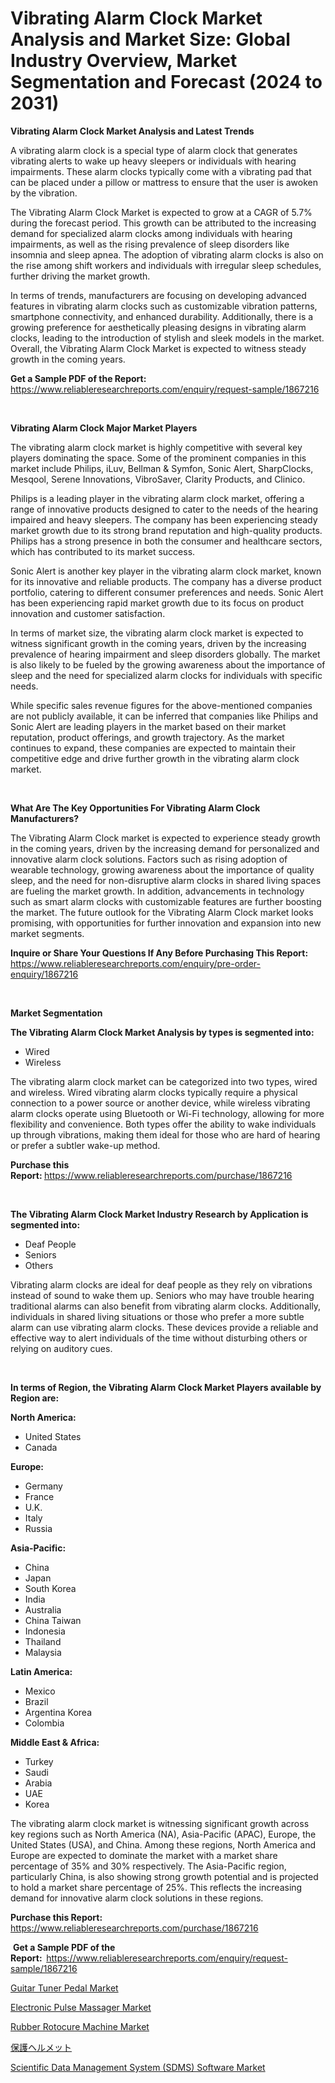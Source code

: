 <p><h1>Vibrating Alarm Clock Market Analysis and Market Size: Global Industry Overview, Market Segmentation and Forecast (2024 to 2031)</h1></p><p><strong>Vibrating Alarm Clock Market Analysis and Latest Trends</strong></p>
<p><p>A vibrating alarm clock is a special type of alarm clock that generates vibrating alerts to wake up heavy sleepers or individuals with hearing impairments. These alarm clocks typically come with a vibrating pad that can be placed under a pillow or mattress to ensure that the user is awoken by the vibration.</p><p>The Vibrating Alarm Clock Market is expected to grow at a CAGR of 5.7% during the forecast period. This growth can be attributed to the increasing demand for specialized alarm clocks among individuals with hearing impairments, as well as the rising prevalence of sleep disorders like insomnia and sleep apnea. The adoption of vibrating alarm clocks is also on the rise among shift workers and individuals with irregular sleep schedules, further driving the market growth.</p><p>In terms of trends, manufacturers are focusing on developing advanced features in vibrating alarm clocks such as customizable vibration patterns, smartphone connectivity, and enhanced durability. Additionally, there is a growing preference for aesthetically pleasing designs in vibrating alarm clocks, leading to the introduction of stylish and sleek models in the market. Overall, the Vibrating Alarm Clock Market is expected to witness steady growth in the coming years.</p></p>
<p><strong>Get a Sample PDF of the Report:&nbsp;</strong> <a href="https://www.reliableresearchreports.com/enquiry/request-sample/1867216">https://www.reliableresearchreports.com/enquiry/request-sample/1867216</a></p>
<p>&nbsp;</p>
<p><strong>Vibrating Alarm Clock Major Market Players</strong></p>
<p><p>The vibrating alarm clock market is highly competitive with several key players dominating the space. Some of the prominent companies in this market include Philips, iLuv, Bellman & Symfon, Sonic Alert, SharpClocks, Mesqool, Serene Innovations, VibroSaver, Clarity Products, and Clinico.</p><p>Philips is a leading player in the vibrating alarm clock market, offering a range of innovative products designed to cater to the needs of the hearing impaired and heavy sleepers. The company has been experiencing steady market growth due to its strong brand reputation and high-quality products. Philips has a strong presence in both the consumer and healthcare sectors, which has contributed to its market success.</p><p>Sonic Alert is another key player in the vibrating alarm clock market, known for its innovative and reliable products. The company has a diverse product portfolio, catering to different consumer preferences and needs. Sonic Alert has been experiencing rapid market growth due to its focus on product innovation and customer satisfaction.</p><p>In terms of market size, the vibrating alarm clock market is expected to witness significant growth in the coming years, driven by the increasing prevalence of hearing impairment and sleep disorders globally. The market is also likely to be fueled by the growing awareness about the importance of sleep and the need for specialized alarm clocks for individuals with specific needs.</p><p>While specific sales revenue figures for the above-mentioned companies are not publicly available, it can be inferred that companies like Philips and Sonic Alert are leading players in the market based on their market reputation, product offerings, and growth trajectory. As the market continues to expand, these companies are expected to maintain their competitive edge and drive further growth in the vibrating alarm clock market.</p></p>
<p>&nbsp;</p>
<p><strong>What Are The Key Opportunities For Vibrating Alarm Clock Manufacturers?</strong></p>
<p><p>The Vibrating Alarm Clock market is expected to experience steady growth in the coming years, driven by the increasing demand for personalized and innovative alarm clock solutions. Factors such as rising adoption of wearable technology, growing awareness about the importance of quality sleep, and the need for non-disruptive alarm clocks in shared living spaces are fueling the market growth. In addition, advancements in technology such as smart alarm clocks with customizable features are further boosting the market. The future outlook for the Vibrating Alarm Clock market looks promising, with opportunities for further innovation and expansion into new market segments.</p></p>
<p><strong>Inquire or Share Your Questions If Any Before Purchasing This Report:</strong> <a href="https://www.reliableresearchreports.com/enquiry/pre-order-enquiry/1867216">https://www.reliableresearchreports.com/enquiry/pre-order-enquiry/1867216</a></p>
<p>&nbsp;</p>
<p><strong>Market Segmentation</strong></p>
<p><strong>The Vibrating Alarm Clock Market Analysis by types is segmented into:</strong></p>
<p><ul><li>Wired</li><li>Wireless</li></ul></p>
<p><p>The vibrating alarm clock market can be categorized into two types, wired and wireless. Wired vibrating alarm clocks typically require a physical connection to a power source or another device, while wireless vibrating alarm clocks operate using Bluetooth or Wi-Fi technology, allowing for more flexibility and convenience. Both types offer the ability to wake individuals up through vibrations, making them ideal for those who are hard of hearing or prefer a subtler wake-up method.</p></p>
<p><strong>Purchase this Report:&nbsp;</strong><a href="https://www.reliableresearchreports.com/purchase/1867216">https://www.reliableresearchreports.com/purchase/1867216</a></p>
<p>&nbsp;</p>
<p><strong>The Vibrating Alarm Clock Market Industry Research by Application is segmented into:</strong></p>
<p><ul><li>Deaf People</li><li>Seniors</li><li>Others</li></ul></p>
<p><p>Vibrating alarm clocks are ideal for deaf people as they rely on vibrations instead of sound to wake them up. Seniors who may have trouble hearing traditional alarms can also benefit from vibrating alarm clocks. Additionally, individuals in shared living situations or those who prefer a more subtle alarm can use vibrating alarm clocks. These devices provide a reliable and effective way to alert individuals of the time without disturbing others or relying on auditory cues.</p></p>
<p>&nbsp;</p>
<p><strong>In terms of Region, the Vibrating Alarm Clock Market Players available by Region are:</strong></p>
<p>
    <p> <strong> North America: </strong>
        <ul>
            <li>United States</li>
            <li>Canada</li>
        </ul>
        </p> 
    <p> <strong> Europe: </strong>
        <ul>
            <li>Germany</li>
            <li>France</li>
            <li>U.K.</li>
            <li>Italy</li>
            <li>Russia</li>
        </ul>
        </p> 
    <p> <strong> Asia-Pacific: </strong>
        <ul>
            <li>China</li>
            <li>Japan</li>
            <li>South Korea</li>
            <li>India</li>
            <li>Australia</li>
            <li>China Taiwan</li>
            <li>Indonesia</li>
            <li>Thailand</li>
            <li>Malaysia</li>
        </ul>
        </p> 
    <p> <strong> Latin America: </strong>
        <ul>
            <li>Mexico</li>
            <li>Brazil</li>
            <li>Argentina Korea</li>
            <li>Colombia</li>
        </ul>
        </p> 
    <p> <strong> Middle East & Africa: </strong>
        <ul>
            <li>Turkey</li>
            <li>Saudi</li>
            <li>Arabia</li>
            <li>UAE</li>
            <li>Korea</li>
        </ul>
    </p>
    </p>
<p><p>The vibrating alarm clock market is witnessing significant growth across key regions such as North America (NA), Asia-Pacific (APAC), Europe, the United States (USA), and China. Among these regions, North America and Europe are expected to dominate the market with a market share percentage of 35% and 30% respectively. The Asia-Pacific region, particularly China, is also showing strong growth potential and is projected to hold a market share percentage of 25%. This reflects the increasing demand for innovative alarm clock solutions in these regions.</p></p>
<p><strong>Purchase this Report: </strong><a href="https://www.reliableresearchreports.com/purchase/1867216">https://www.reliableresearchreports.com/purchase/1867216</a></p>
<p>&nbsp;<strong>Get a Sample PDF of the Report:&nbsp;&nbsp;</strong><a href="https://www.reliableresearchreports.com/enquiry/request-sample/1867216">https://www.reliableresearchreports.com/enquiry/request-sample/1867216</a></p>
<p><strong></strong></p>
<p><p><a href="https://github.com/danielneavesallisons03mba/Market-Research-Report-List-1/blob/main/guitar-tuner-pedal-market.md">Guitar Tuner Pedal Market</a></p><p><a href="https://github.com/dimitrishawkinswaynenp91rgz/Market-Research-Report-List-1/blob/main/electronic-pulse-massager-market.md">Electronic Pulse Massager Market</a></p><p><a href="https://issuu.com/reportprime-2/docs/rubber-rotocure-machine-market-size-2030.pptx">Rubber Rotocure Machine Market</a></p><p><a href="https://github.com/one-cool-chick/Market-Research-Report-List-1/blob/main/83782546511.md">保護ヘルメット</a></p><p><a href="https://issuu.com/reportprime-2/docs/scientific-data-management-system-sdms-software-ma">Scientific Data Management System (SDMS) Software Market</a></p></p>